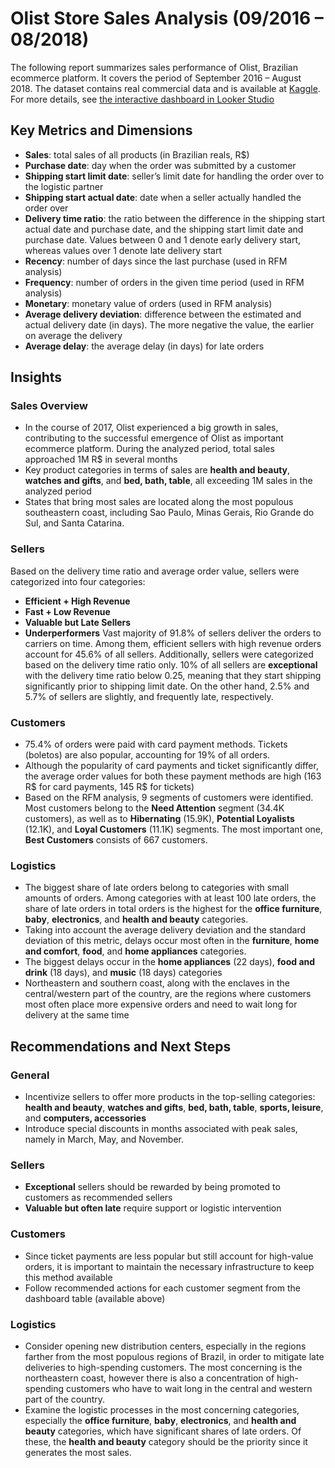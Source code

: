 # Olist Store Sales Analysis (09/2016 – 08/2018)
The following report summarizes sales performance of Olist, Brazilian ecommerce platform. It covers the period of September 2016 – August 2018. The dataset contains real commercial data and is available at [Kaggle]( https://www.kaggle.com/datasets/olistbr/brazilian-ecommerce/data?select=olist_customers_dataset.csv). 
For more details, see [the interactive dashboard in Looker Studio]( https://lookerstudio.google.com/s/pL6ogt9hjes)

## Key Metrics and Dimensions
- **Sales**: total sales of all products (in Brazilian reals, R$)
- **Purchase date**: day when the order was submitted by a customer
- **Shipping start limit date**: seller’s limit date for handling the order over to the logistic partner
- **Shipping start actual date**: date when a seller actually handled the order over
- **Delivery time ratio**: the ratio between the difference in the shipping start actual date and purchase date, and the shipping start limit date and purchase date. Values between 0 and 1 denote early delivery start, whereas values over 1 denote late delivery start
- **Recency**: number of days since the last purchase (used in RFM analysis)
- **Frequency**: number of orders in the given time period (used in RFM analysis)
- **Monetary**: monetary value of orders (used in RFM analysis)
- **Average delivery deviation**: difference between the estimated and actual delivery date (in days). The more negative the value, the earlier on average the delivery
- **Average delay**: the average delay (in days) for late orders

## Insights
### Sales Overview
- In the course of 2017, Olist experienced a big growth in sales, contributing to the successful emergence of Olist as important ecommerce platform. During the analyzed period, total sales approached 1M R$ in several months
- Key product categories in terms of sales are **health and beauty**, **watches and gifts**, and **bed, bath, table**, all exceeding 1M sales in the analyzed period
- States that bring most sales are located along the most populous southeastern coast, including Sao Paulo, Minas Gerais, Rio Grande do Sul, and Santa Catarina. 

### Sellers
Based on the delivery time ratio and average order value, sellers were categorized into four categories:
- **Efficient + High Revenue**
- **Fast + Low Revenue**
- **Valuable but Late Sellers**
- **Underperformers**
Vast majority of 91.8% of sellers deliver the orders to carriers on time. Among them, efficient sellers with high revenue orders account for 45.6% of all sellers.
Additionally, sellers were categorized based on the delivery time ratio only. 10% of all sellers are **exceptional** with the delivery time ratio below 0.25, meaning that they start shipping significantly prior to shipping limit date. On the other hand, 2.5% and 5.7% of sellers are slightly, and frequently late, respectively.

### Customers
- 75.4% of orders were paid with card payment methods. Tickets (boletos) are also popular, accounting for 19% of all orders.
- Although the popularity of card payments and ticket significantly differ, the average order values for both these payment methods are high (163 R$ for card payments, 145 R$ for tickets)
- Based on the RFM analysis, 9 segments of customers were identified. Most customers belong to the **Need Attention** segment (34.4K customers), as well as to **Hibernating** (15.9K), **Potential Loyalists** (12.1K), and **Loyal Customers** (11.1K) segments. The most important one, **Best Customers** consists of 667 customers.


### Logistics
- The biggest share of late orders belong to categories with small amounts of orders. Among categories with at least 100 late orders, the share of late orders in total orders is the highest for the **office furniture**, **baby**, **electronics**, and **health and beauty** categories.
- Taking into account the average delivery deviation and the standard deviation of this metric, delays occur most often in the **furniture**, **home and comfort**, **food**, and **home appliances** categories.
- The biggest delays occur in the **home appliances** (22 days), **food and drink** (18 days), and **music** (18 days) categories
- Northeastern and southern coast, along with the enclaves in the central/western part of the country, are the regions where customers most often place more expensive orders and need to wait long for delivery at the same time

## Recommendations and Next Steps
### General
- Incentivize sellers to offer more products in the top-selling categories: **health and beauty**, **watches and gifts**, **bed, bath, table**, **sports, leisure**, and **computers, accessories**
- Introduce special discounts in months associated with peak sales, namely in March, May, and November.

### Sellers
- **Exceptional** sellers should be rewarded by being promoted to customers as recommended sellers
- **Valuable but often late** require support or logistic intervention

### Customers
- Since ticket payments are less popular but still account for high-value orders, it is important to maintain the necessary infrastructure to keep this method available
- Follow recommended actions for each customer segment from the dashboard table (available above)

### Logistics
- Consider opening new distribution centers, especially in the regions farther from the most populous regions of Brazil, in order to mitigate late deliveries to high-spending customers. The most concerning is the northeastern coast, however there is also a concentration of high-spending customers who have to wait long in the central and western part of the country.
- Examine the logistic processes in the most concerning categories, especially the **office furniture**, **baby**, **electronics**, and **health and beauty** categories, which have significant shares of late orders. Of these, the **health and beauty** category should be the priority since it generates the most sales.
